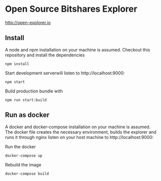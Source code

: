 # Open Source Bitshares Explorer

http://open-explorer.io

## Install

A node and npm installation on your machine is assumed. Checkout this repository and install the dependencies

```
npm install
```

Start development serverwill listen to http://localhost:9000:

```
npm start
```

Build production bundle with

```
npm run start:build
```

## Run as docker

A docker and docker-compose installation on your machine is assumed. The docker file creates the necessary environment, builds
the explorer and runs it through nginx listen on your host machine to http://localhost:9000:

Run the docker

```
docker-compose up
```

Rebuild the image

```
docker-compose build
```